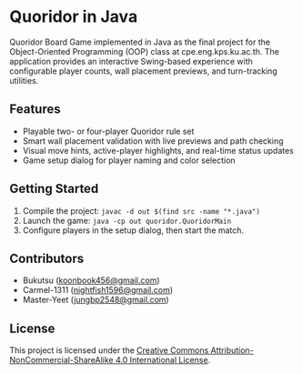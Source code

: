 # Quoridor in Java

Quoridor Board Game implemented in Java as the final project for the Object-Oriented Programming (OOP) class at cpe.eng.kps.ku.ac.th. The application provides an interactive Swing-based experience with configurable player counts, wall placement previews, and turn-tracking utilities.

## Features
- Playable two- or four-player Quoridor rule set
- Smart wall placement validation with live previews and path checking
- Visual move hints, active-player highlights, and real-time status updates
- Game setup dialog for player naming and color selection

## Getting Started
1. Compile the project: `javac -d out $(find src -name "*.java")`
2. Launch the game: `java -cp out quoridor.QuoridorMain`
3. Configure players in the setup dialog, then start the match.

## Contributors
- Bukutsu (koonbook456@gmail.com)
- Carmel-1311 (nightfish1596@gmail.com)
- Master-Yeet (jungbp2548@gmail.com)

## License
This project is licensed under the [Creative Commons Attribution-NonCommercial-ShareAlike 4.0 International License](https://creativecommons.org/licenses/by-nc-sa/4.0/).
